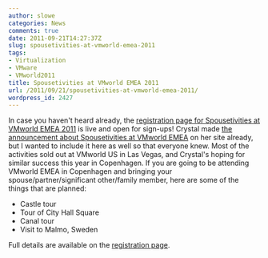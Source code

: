 ```yaml
---
author: slowe
categories: News
comments: true
date: 2011-09-21T14:27:37Z
slug: spousetivities-at-vmworld-emea-2011
tags:
- Virtualization
- VMware
- VMworld2011
title: Spousetivities at VMworld EMEA 2011
url: /2011/09/21/spousetivities-at-vmworld-emea-2011/
wordpress_id: 2427
---
```


In case you haven't heard already, the [registration page for Spousetivities at VMworld EMEA 2011](http://spousetivitiesvmworldemea2011.eventbrite.com/) is live and open for sign-ups! Crystal made [the announcement about Spousetivities at VMworld EMEA](http://spousetivities.com/2011/09/spousetivities-returns-to-vmworld-emea/) on her site already, but I wanted to include it here as well so that everyone knew. Most of the activities sold out at VMworld US in Las Vegas, and Crystal's hoping for similar success this year in Copenhagen. If you are going to be attending VMworld EMEA in Copenhagen and bringing your spouse/partner/significant other/family member, here are some of the things that are planned:

* Castle tour
* Tour of City Hall Square
* Canal tour
* Visit to Malmo, Sweden

Full details are available on the [registration page](http://spousetivitiesvmworldemea2011.eventbrite.com/).
